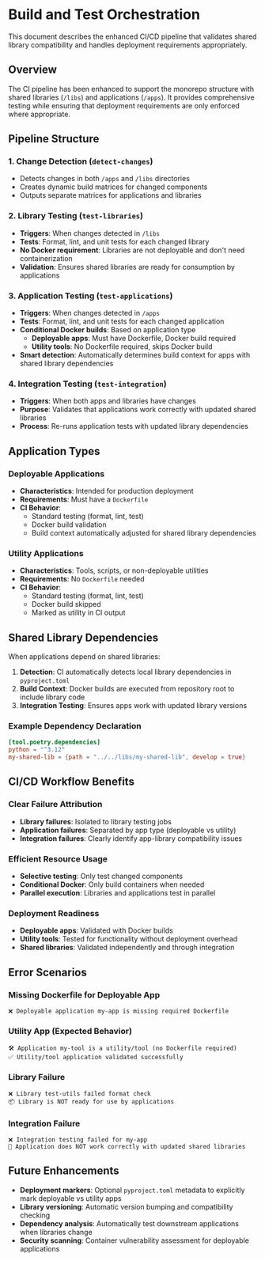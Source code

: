 # Build and Test Orchestration

This document describes the enhanced CI/CD pipeline that validates shared library compatibility and handles deployment requirements appropriately.

## Overview

The CI pipeline has been enhanced to support the monorepo structure with shared libraries (`/libs`) and applications (`/apps`). It provides comprehensive testing while ensuring that deployment requirements are only enforced where appropriate.

## Pipeline Structure

### 1. Change Detection (`detect-changes`)
- Detects changes in both `/apps` and `/libs` directories
- Creates dynamic build matrices for changed components
- Outputs separate matrices for applications and libraries

### 2. Library Testing (`test-libraries`)
- **Triggers**: When changes detected in `/libs`
- **Tests**: Format, lint, and unit tests for each changed library
- **No Docker requirement**: Libraries are not deployable and don't need containerization
- **Validation**: Ensures shared libraries are ready for consumption by applications

### 3. Application Testing (`test-applications`)
- **Triggers**: When changes detected in `/apps`
- **Tests**: Format, lint, and unit tests for each changed application
- **Conditional Docker builds**: Based on application type
  - **Deployable apps**: Must have Dockerfile, Docker build required
  - **Utility tools**: No Dockerfile required, skips Docker build
- **Smart detection**: Automatically determines build context for apps with shared library dependencies

### 4. Integration Testing (`test-integration`)
- **Triggers**: When both apps and libraries have changes
- **Purpose**: Validates that applications work correctly with updated shared libraries
- **Process**: Re-runs application tests with updated library dependencies

## Application Types

### Deployable Applications
- **Characteristics**: Intended for production deployment
- **Requirements**: Must have a `Dockerfile`
- **CI Behavior**: 
  - Standard testing (format, lint, test)
  - Docker build validation
  - Build context automatically adjusted for shared library dependencies

### Utility Applications  
- **Characteristics**: Tools, scripts, or non-deployable utilities
- **Requirements**: No `Dockerfile` needed
- **CI Behavior**:
  - Standard testing (format, lint, test)
  - Docker build skipped
  - Marked as utility in CI output

## Shared Library Dependencies

When applications depend on shared libraries:

1. **Detection**: CI automatically detects local library dependencies in `pyproject.toml`
2. **Build Context**: Docker builds are executed from repository root to include library code
3. **Integration Testing**: Ensures apps work with updated library versions

### Example Dependency Declaration
```toml
[tool.poetry.dependencies]
python = "^3.12"
my-shared-lib = {path = "../../libs/my-shared-lib", develop = true}
```

## CI/CD Workflow Benefits

### Clear Failure Attribution
- **Library failures**: Isolated to library testing jobs
- **Application failures**: Separated by app type (deployable vs utility)
- **Integration failures**: Clearly identify app-library compatibility issues

### Efficient Resource Usage
- **Selective testing**: Only test changed components
- **Conditional Docker**: Only build containers when needed
- **Parallel execution**: Libraries and applications test in parallel

### Deployment Readiness
- **Deployable apps**: Validated with Docker builds
- **Utility tools**: Tested for functionality without deployment overhead
- **Shared libraries**: Validated independently and through integration

## Error Scenarios

### Missing Dockerfile for Deployable App
```
❌ Deployable application my-app is missing required Dockerfile
```

### Utility App (Expected Behavior)
```
🛠️ Application my-tool is a utility/tool (no Dockerfile required)
✅ Utility/tool application validated successfully
```

### Library Failure
```
❌ Library test-utils failed format check
📦 Library is NOT ready for use by applications
```

### Integration Failure
```
❌ Integration testing failed for my-app
🔗 Application does NOT work correctly with updated shared libraries
```

## Future Enhancements

- **Deployment markers**: Optional `pyproject.toml` metadata to explicitly mark deployable vs utility apps
- **Library versioning**: Automatic version bumping and compatibility checking
- **Dependency analysis**: Automatically test downstream applications when libraries change
- **Security scanning**: Container vulnerability assessment for deployable applications